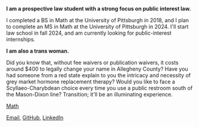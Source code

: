 **I am a prospective law student with a strong focus on public interest law.**

I completed a BS in Math at the University of Pittsburgh in 2018, and I plan to complete an MS in Math at the University of Pittsburgh in 2024. I'll start law school in fall 2024, and am currently looking for public-interest internships.

**I am also a trans woman.** 

Did you know that, without fee waivers or publication waivers, it costs around $400 to legally change your name in Allegheny County? Have you had someone from a red state explain to you the intricacy and necessity of grey market hormone replacement therapy? Would you like to face a Scyllaeo-Charybdean choice every time you use a public restroom south of the Mason-Dixon line? Transition; it'll be an illuminating experience.

[Math](./math.html)

[Email](mailto:ajt66@pitt.edu), [GitHub]( https://almostnever.github.com), [LinkedIn](https://www.linkedin.com/in/andrew-tindall-74768812a/)
